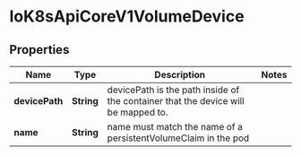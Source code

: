 
# IoK8sApiCoreV1VolumeDevice

## Properties
Name | Type | Description | Notes
------------ | ------------- | ------------- | -------------
**devicePath** | **String** | devicePath is the path inside of the container that the device will be mapped to. | 
**name** | **String** | name must match the name of a persistentVolumeClaim in the pod | 



